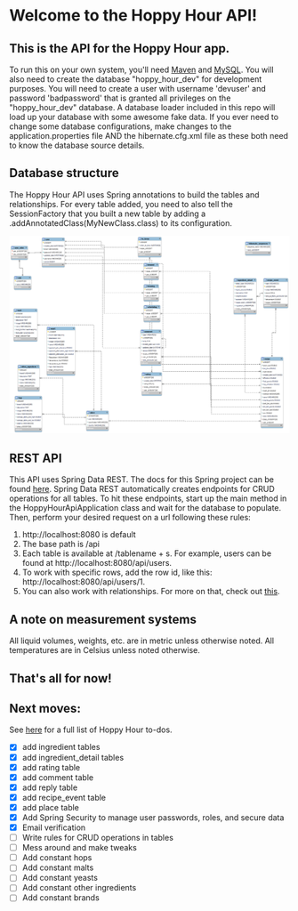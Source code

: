 # Welcome to the Hoppy Hour API!

## This is the API for the Hoppy Hour app.

To run this on your own system, you'll need [Maven](https://maven.apache.org/) and [MySQL](https://www.mysql.com/downloads/). You will also need to create the database "hoppy_hour_dev" for development purposes. You will need to create a user with username 'devuser' and password 'badpassword' that is granted all privileges on the "hoppy_hour_dev" database. A database loader included in this repo will load up your database with some awesome fake data. If you ever need to change some database configurations, make changes to the application.properties file AND the hibernate.cfg.xml file as these both need to know the database source details.

## Database structure
The Hoppy Hour API uses Spring annotations to build the tables and relationships. For every table added, you need to also tell the SessionFactory that you built a new table by adding a .addAnnotatedClass(MyNewClass.class) to its configuration.

![eer diagram of the database](https://github.com/tkopdx/Hoppy-Hour-API/blob/main/er_diagram_3-18-22.png?raw=true)

## REST API

This API uses Spring Data REST. The docs for this Spring project can be found [here](https://spring.io/projects/spring-data-rest). Spring Data REST automatically creates endpoints for CRUD operations for all tables. To hit these endpoints, start up the main method in the HoppyHourApiApplication class and wait for the database to populate. Then, perform your desired request on a url following these rules:
    
1. http://localhost:8080 is default
2. The base path is /api
3. Each table is available at /tablename + s. For example, users can be found at http://localhost:8080/api/users.
4. To work with specific rows, add the row id, like this: http://localhost:8080/api/users/1.
5. You can also work with relationships. For more on that, check out [this](https://www.baeldung.com/spring-data-rest-relationships).

## A note on measurement systems
All liquid volumes, weights, etc. are in metric unless otherwise noted. All temperatures are in Celsius unless noted otherwise.

## That's all for now!

## Next moves:

See [here](https://github.com/NoahSylwester/Hoppy-Hour/projects) for a full list of Hoppy Hour to-dos.

- [X] add ingredient tables
- [X] add ingredient_detail tables
- [X] add rating table
- [X] add comment table
- [X] add reply table
- [X] add recipe_event table
- [X] add place table
- [X] Add Spring Security to manage user passwords, roles, and secure data
- [X] Email verification
- [ ] Write rules for CRUD operations in tables
- [ ] Mess around and make tweaks
- [ ] Add constant hops
- [ ] Add constant malts
- [ ] Add constant yeasts
- [ ] Add constant other ingredients
- [ ] Add constant brands
